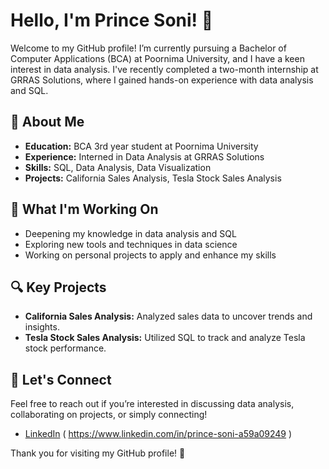 # Hello, I'm Prince Soni! 👋

Welcome to my GitHub profile! I’m currently pursuing a Bachelor of Computer Applications (BCA) at Poornima University, and I have a keen interest in data analysis. I've recently completed a two-month internship at GRRAS Solutions, where I gained hands-on experience with data analysis and SQL.

## 🌟 About Me

- **Education:** BCA 3rd year student at Poornima University
- **Experience:** Interned in Data Analysis at GRRAS Solutions
- **Skills:** SQL, Data Analysis, Data Visualization
- **Projects:** California Sales Analysis, Tesla Stock Sales Analysis

## 🚀 What I'm Working On

- Deepening my knowledge in data analysis and SQL
- Exploring new tools and techniques in data science
- Working on personal projects to apply and enhance my skills

## 🔍 Key Projects

- **California Sales Analysis:** Analyzed sales data to uncover trends and insights.
- **Tesla Stock Sales Analysis:** Utilized SQL to track and analyze Tesla stock performance.

## 🤝 Let's Connect

Feel free to reach out if you’re interested in discussing data analysis, collaborating on projects, or simply connecting!

- [LinkedIn](#) ( https://www.linkedin.com/in/prince-soni-a59a09249 )

Thank you for visiting my GitHub profile! 🚀

